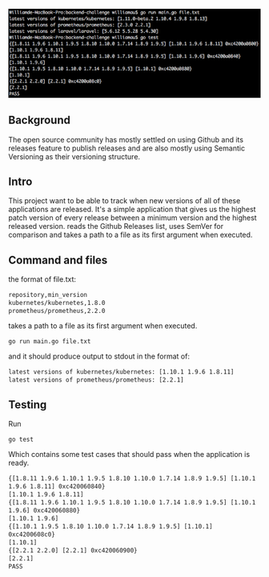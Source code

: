 
![](https://raw.githubusercontent.com/williamauhk/golang-backend-challenge/master/screenshot_for_result_console.png)

## Background

 The open source community has mostly settled on using Github and its releases feature to publish releases and are also mostly using Semantic Versioning as their versioning structure.

## Intro

This project  want to be able to track when new versions of all of these applications are released. It's a simple application that gives us the highest patch version of every release between a minimum version and the highest released version. reads the Github Releases list, uses SemVer for comparison and takes a path to a file as its first argument when executed.

## Command and files

 the format of file.txt:
```
repository,min_version
kubernetes/kubernetes,1.8.0
prometheus/prometheus,2.2.0
```
takes a path to a file as its first argument when executed.
```
go run main.go file.txt
```
and it should produce output to stdout in the format of:
```
latest versions of kubernetes/kubernetes: [1.10.1 1.9.6 1.8.11]
latest versions of prometheus/prometheus: [2.2.1]
```

## Testing

Run
```
go test
```

Which contains some test cases that should pass when the application is ready.
```
{[1.8.11 1.9.6 1.10.1 1.9.5 1.8.10 1.10.0 1.7.14 1.8.9 1.9.5] [1.10.1 1.9.6 1.8.11] 0xc420060840}
[1.10.1 1.9.6 1.8.11]
{[1.8.11 1.9.6 1.10.1 1.9.5 1.8.10 1.10.0 1.7.14 1.8.9 1.9.5] [1.10.1 1.9.6] 0xc420060880}
[1.10.1 1.9.6]
{[1.10.1 1.9.5 1.8.10 1.10.0 1.7.14 1.8.9 1.9.5] [1.10.1] 0xc4200608c0}
[1.10.1]
{[2.2.1 2.2.0] [2.2.1] 0xc420060900}
[2.2.1]
PASS
```

